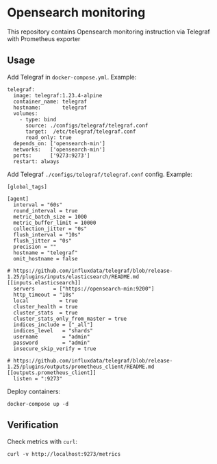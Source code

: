 # Opensearch monitoring

This repository contains Opensearch monitoring instruction via Telegraf with Prometheus exporter

## Usage

Add Telegraf in `docker-compose.yml`. Example:

```
telegraf:
  image: telegraf:1.23.4-alpine
  container_name: telegraf
  hostname:       telegraf
  volumes:
    - type: bind
      source: ./configs/telegraf/telegraf.conf
      target:  /etc/telegraf/telegraf.conf
      read_only: true
  depends_on: ['opensearch-min']
  networks:   ['opensearch-min']
  ports:      ['9273:9273']
  restart: always
```

Add Telegraf `./configs/telegraf/telegraf.conf` config. Example:

```
[global_tags]

[agent]
  interval = "60s"
  round_interval = true
  metric_batch_size = 1000
  metric_buffer_limit = 10000
  collection_jitter = "0s"
  flush_interval = "10s"
  flush_jitter = "0s"
  precision = ""
  hostname = "telegraf"
  omit_hostname = false

# https://github.com/influxdata/telegraf/blob/release-1.25/plugins/inputs/elasticsearch/README.md
[[inputs.elasticsearch]]
  servers      = ["https://opensearch-min:9200"]
  http_timeout = "10s"
  local          = true
  cluster_health = true
  cluster_stats  = true
  cluster_stats_only_from_master = true
  indices_include = ["_all"]
  indices_level   = "shards"
  username        = "admin"
  password        = "admin"
  insecure_skip_verify = true

# https://github.com/influxdata/telegraf/blob/release-1.25/plugins/outputs/prometheus_client/README.md
[[outputs.prometheus_client]]
  listen = ":9273"
```

Deploy containers:

```
docker-compose up -d
```

## Verification

Check metrics with `curl`:

```
curl -v http://localhost:9273/metrics
```